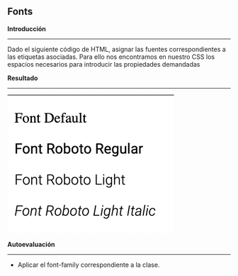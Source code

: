 ## Fonts

**Introducción**

---

Dado el siguiente código de HTML, asignar las fuentes correspondientes a las etiquetas asociadas. Para ello nos encontramos en nuestro CSS los espacios necesarios para introducir las propiedades demandadas

**Resultado**

---

<img src="./resultado.png" alt="resultado" style="max-width: 100%;">

**Autoevaluación**

---

- Aplicar el font-family correspondiente a la clase.
